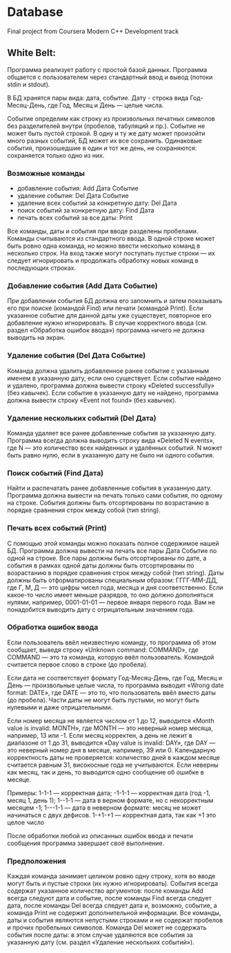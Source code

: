 # Database
Final project from Coursera Modern C++ Development track

## White Belt:
  Программа реализует работу с простой базой данных. Программа общается с пользователем через стандартный ввод и вывод (потоки stdin и stdout).

  В БД хранятся пары вида: дата, событие. Дату - строка вида Год-Месяц-День, где Год, Месяц и День — целые числа. 

  Событие определим как строку из произвольных печатных символов без разделителей внутри (пробелов, табуляций и пр.). Событие не может быть пустой строкой. В одну и ту же дату может произойти много разных событий, БД может их все сохранить. Одинаковые события, произошедшие в один и тот же день, не сохраняются: сохраняется только одно из них.

  ### Возможные команды
  - добавление события: Add Дата Событие
  - удаление события: Del Дата Событие
  - удаление всех событий за конкретную дату: Del Дата
  - поиск событий за конкретную дату: Find Дата
  - печать всех событий за все даты: Print 

  Все команды, даты и события при вводе разделены пробелами. Команды считываются из стандартного ввода. В одной строке может быть ровно одна команда, но можно ввести несколько команд в несколько строк. На вход также могут поступать пустые строки — их следует игнорировать и продолжать обработку новых команд в последующих строках.

  ### Добавление события (Add Дата Событие)
  При добавлении события БД должна его запомнить и затем показывать его при поиске (командой Find) или печати (командой Print). Если указанное событие для данной даты уже существует, повторное его добавление нужно игнорировать. В случае корректного ввода (см. раздел «Обработка ошибок ввода») программа ничего не должна выводить на экран.

  ### Удаление события (Del Дата Событие)
  Команда должна удалить добавленное ранее событие с указанным именем в указанную дату, если оно существует. Если событие найдено и удалено, программа должна вывести строку «Deleted successfully» (без кавычек). Если событие в указанную дату не найдено, программа должна вывести строку «Event not found» (без кавычек).

  ### Удаление нескольких событий (Del Дата)
  Команда удаляет все ранее добавленные события за указанную дату. Программа всегда должна выводить строку вида «Deleted N events», где N — это количество всех найденных и удалённых событий. N может быть равно нулю, если в указанную дату не было ни одного события.

  ### Поиск событий (Find Дата)
  Найти и распечатать ранее добавленные события в указанную дату. Программа должна вывести на печать только сами события, по одному на строке. События должны быть отсортированы по возрастанию в порядке сравнения строк между собой (тип string).

  ### Печать всех событий (Print)
  С помощью этой команды можно показать полное содержимое нашей БД. Программа должна вывести на печать все пары Дата Событие по одной на строке. Все пары должны быть отсортированы по дате, а события в рамках одной даты должны быть отсортированы по возрастанию в порядке сравнения строк между собой (тип string). Даты должны быть отформатированы специальным образом: ГГГГ-ММ-ДД, где Г, М, Д — это цифры чисел года, месяца и дня соответственно. Если какое-то число имеет меньше разрядов, то оно должно дополняться нулями, например, 0001-01-01 — первое января первого года. Вам не понадобится выводить дату с отрицательным значением года.

  ### Обработка ошибок ввода
  Если пользователь ввёл неизвестную команду, то программа об этом сообщает, выведя строку «Unknown command: COMMAND», где COMMAND — это та команда, которую ввёл пользователь. Командой считается первое слово в строке (до пробела).

  Если дата не соответствует формату Год-Месяц-День, где Год, Месяц и День — произвольные целые числа, то программа выводит «Wrong date format: DATE», где DATE — это то, что пользователь ввёл вместо даты (до пробела). Части даты не могут быть пустыми, но могут быть нулевыми и даже отрицательными.

  Если номер месяца не является числом от 1 до 12, выводится «Month value is invalid: MONTH», где MONTH — это неверный номер месяца, например, 13 или -1.
  Если месяц корректен, а день не лежит в диапазоне от 1 до 31, выводится «Day value is invalid: DAY», где DAY — это неверный номер дня в месяце, например, 39 или 0.
  Календарную корректность даты не проверяется: количество дней в каждом месяце считается равным 31, високосные года не учитываются.
  Если неверны как месяц, так и день, то выводится одно сообщение об ошибке в месяце.

  Примеры:
  1-1-1 — корректная дата;
  -1-1-1 — корректная дата (год -1, месяц 1, день 1);
  1--1-1 — дата в верном формате, но с некорректным месяцем -1;
  1---1-1 — дата в неверном формате: месяц не может начинаться с двух дефисов.
  1-+1-+1 — корректная дата, так как +1 это целое число

  После обработки любой из описанных ошибок ввода и печати сообщения программа завершает своё выполнение.

  ### Предположения
  Каждая команда занимает целиком ровно одну строку, хотя во вводе могут быть и пустые строки (их нужно игнорировать).
  События всегда содержат указанное количество аргументов: после команды Add всегда следуют дата и событие, после команды Find всегда следует дата, после команды Del всегда следует дата и, возможно, событие, а команда Print не содержит дополнительной информации.
  Все команды, даты и события являются непустыми строками и не содержат пробелов и прочих пробельных символов. Команда Del может не содержать события после даты: в этом случае удаляются все события за указанную дату (см. раздел «Удаление нескольких событий»).
